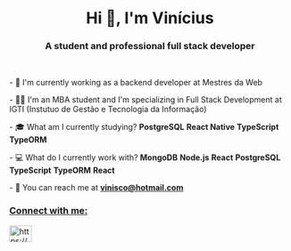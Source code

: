 <h1 align="center">Hi 👋, I'm Vinícius</h1>
<h3 align="center">A student and professional full stack developer</h3>
<br/>


<p>- 💼 I'm currently working as a backend developer at Mestres da Web</p>
<p>- 👨‍🎓 I'm an MBA student and I'm specializing in Full Stack Development at IGTI (Instutuo de Gestão e Tecnologia da Informação)</p>
<p>- 🎓 What am I currently studying? <strong>PostgreSQL</strong> <strong>React Native</strong> <strong>TypeScript</strong> <strong>TypeORM</strong> </p> 
<p>- 💻 What do I currently work with? <strong>MongoDB</strong> <strong>Node.js</strong> <strong>React</strong> <strong>PostgreSQL</strong> <strong>TypeScript</strong> <strong>TypeORM</strong> <strong>React</strong>
<p>- 📩 You can reach me at <strong><a href="mailto:vinisco@hotmail.com?subject=Hello,%20Vinicius">
vinisco@hotmail.com</ a></strong></p>

<h3 align="left">Connect with me:</h3>
  <a
    href="https://www.linkedin.com/in/viniciuslsena/"
    target="blank"
    ><img
      align="center"
      src="https://cdn.jsdelivr.net/npm/simple-icons@3.0.1/icons/linkedin.svg"
      alt="https://www.linkedin.com/in/viniciuslsena/"
      height="30"
      width="40"
  /></a>
</p>



